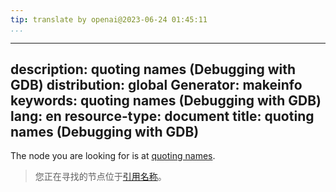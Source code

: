 ```yaml
---
tip: translate by openai@2023-06-24 01:45:11
...
```

---
description: quoting names (Debugging with GDB)
distribution: global
Generator: makeinfo
keywords: quoting names (Debugging with GDB)
lang: en
resource-type: document
title: quoting names (Debugging with GDB)
---

The node you are looking for is at [quoting names](Symbols.html#quoting-names).

> 您正在寻找的节点位于[引用名称](Symbols.html#quoting-names)。
